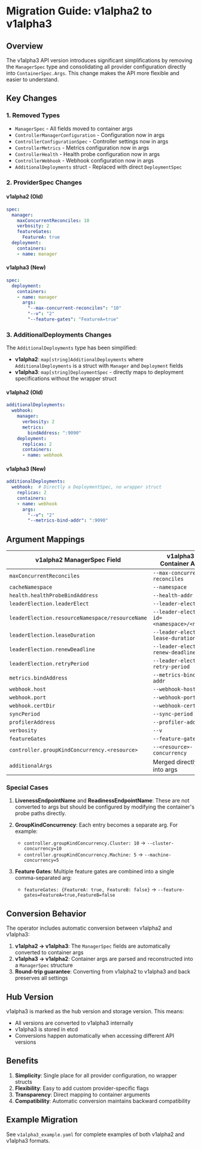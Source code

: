 # Migration Guide: v1alpha2 to v1alpha3

## Overview

The v1alpha3 API version introduces significant simplifications by removing the `ManagerSpec` type and consolidating all provider configuration directly into `ContainerSpec.Args`. This change makes the API more flexible and easier to understand.

## Key Changes

### 1. Removed Types
- `ManagerSpec` - All fields moved to container args
- `ControllerManagerConfiguration` - Configuration now in args
- `ControllerConfigurationSpec` - Controller settings now in args
- `ControllerMetrics` - Metrics configuration now in args  
- `ControllerHealth` - Health probe configuration now in args
- `ControllerWebhook` - Webhook configuration now in args
- `AdditionalDeployments` struct - Replaced with direct `DeploymentSpec`

### 2. ProviderSpec Changes

#### v1alpha2 (Old)
```yaml
spec:
  manager:
    maxConcurrentReconciles: 10
    verbosity: 2
    featureGates:
      FeatureA: true
  deployment:
    containers:
    - name: manager
```

#### v1alpha3 (New)
```yaml
spec:
  deployment:
    containers:
    - name: manager
      args:
        "--max-concurrent-reconciles": "10"
        "--v": "2"
        "--feature-gates": "FeatureA=true"
```

### 3. AdditionalDeployments Changes

The `AdditionalDeployments` type has been simplified:
- **v1alpha2**: `map[string]AdditionalDeployments` where `AdditionalDeployments` is a struct with `Manager` and `Deployment` fields
- **v1alpha3**: `map[string]DeploymentSpec` - directly maps to deployment specifications without the wrapper struct

#### v1alpha2 (Old)
```yaml
additionalDeployments:
  webhook:
    manager:
      verbosity: 2
      metrics:
        bindAddress: ":9090"
    deployment:
      replicas: 2
      containers:
      - name: webhook
```

#### v1alpha3 (New)
```yaml
additionalDeployments:
  webhook:  # Directly a DeploymentSpec, no wrapper struct
    replicas: 2
    containers:
    - name: webhook
      args:
        "--v": "2"
        "--metrics-bind-addr": ":9090"
```

## Argument Mappings

| v1alpha2 ManagerSpec Field | v1alpha3 Container Arg |
|---|---|
| `maxConcurrentReconciles` | `--max-concurrent-reconciles` |
| `cacheNamespace` | `--namespace` |
| `health.healthProbeBindAddress` | `--health-addr` |
| `leaderElection.leaderElect` | `--leader-elect` |
| `leaderElection.resourceNamespace/resourceName` | `--leader-election-id=<namespace>/<name>` |
| `leaderElection.leaseDuration` | `--leader-elect-lease-duration` |
| `leaderElection.renewDeadline` | `--leader-elect-renew-deadline` |
| `leaderElection.retryPeriod` | `--leader-elect-retry-period` |
| `metrics.bindAddress` | `--metrics-bind-addr` |
| `webhook.host` | `--webhook-host` |
| `webhook.port` | `--webhook-port` |
| `webhook.certDir` | `--webhook-cert-dir` |
| `syncPeriod` | `--sync-period` |
| `profilerAddress` | `--profiler-address` |
| `verbosity` | `--v` |
| `featureGates` | `--feature-gates` |
| `controller.groupKindConcurrency.<resource>` | `--<resource>-concurrency` |
| `additionalArgs` | Merged directly into args |

### Special Cases

1. **LivenessEndpointName** and **ReadinessEndpointName**: These are not converted to args but should be configured by modifying the container's probe paths directly.

2. **GroupKindConcurrency**: Each entry becomes a separate arg. For example:
   - `controller.groupKindConcurrency.Cluster: 10` → `--cluster-concurrency=10`
   - `controller.groupKindConcurrency.Machine: 5` → `--machine-concurrency=5`

3. **Feature Gates**: Multiple feature gates are combined into a single comma-separated arg:
   - `featureGates: {FeatureA: true, FeatureB: false}` → `--feature-gates=FeatureA=true,FeatureB=false`

## Conversion Behavior

The operator includes automatic conversion between v1alpha2 and v1alpha3:

1. **v1alpha2 → v1alpha3**: The `ManagerSpec` fields are automatically converted to container args
2. **v1alpha3 → v1alpha2**: Container args are parsed and reconstructed into a `ManagerSpec` structure
3. **Round-trip guarantee**: Converting from v1alpha2 to v1alpha3 and back preserves all settings

## Hub Version

v1alpha3 is marked as the hub version and storage version. This means:
- All versions are converted to v1alpha3 internally
- v1alpha3 is stored in etcd
- Conversions happen automatically when accessing different API versions

## Benefits

1. **Simplicity**: Single place for all provider configuration, no wrapper structs
2. **Flexibility**: Easy to add custom provider-specific flags
3. **Transparency**: Direct mapping to container arguments
4. **Compatibility**: Automatic conversion maintains backward compatibility

## Example Migration

See `v1alpha3_example.yaml` for complete examples of both v1alpha2 and v1alpha3 formats.

